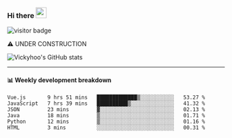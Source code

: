 ### Hi there <a href="https://www.gautamkrishnar.com/"><img src="https://media.giphy.com/media/hvRJCLFzcasrR4ia7z/giphy.gif" width="25px"></a>

![visitor badge](https://visitor-badge.glitch.me/badge?page_id=vickyhoo.vickyhoo&left_color=black&right_color=cornflowerblue)

⚠️ UNDER CONSTRUCTION

![Vickyhoo's GitHub stats](https://github-readme-stats.vercel.app/api?username=vickyhoo&theme=react&show_icons=true&count_private=true)

---

#### :bar_chart: Weekly development breakdown

<!--START_SECTION:waka-->

```text
Vue.js       9 hrs 51 mins   █████████████▒░░░░░░░░░░░   53.27 %
JavaScript   7 hrs 39 mins   ██████████▒░░░░░░░░░░░░░░   41.32 %
JSON         23 mins         ▓░░░░░░░░░░░░░░░░░░░░░░░░   02.13 %
Java         18 mins         ▒░░░░░░░░░░░░░░░░░░░░░░░░   01.71 %
Python       12 mins         ▒░░░░░░░░░░░░░░░░░░░░░░░░   01.16 %
HTML         3 mins          ░░░░░░░░░░░░░░░░░░░░░░░░░   00.31 %
```

<!--END_SECTION:waka-->


<!--
**vickyhoo/vickyhoo** is a ✨ _special_ ✨ repository because its `README.md` (this file) appears on your GitHub profile.

Here are some ideas to get you started:

- 🔭 I’m currently working on ...
- 🌱 I’m currently learning ...
- 👯 I’m looking to collaborate on ...
- 🤔 I’m looking for help with ...
- 💬 Ask me about ...
- 📫 How to reach me: ...
- 😄 Pronouns: ...
- ⚡ Fun fact: ...
-->
